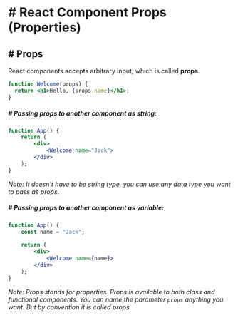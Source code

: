 # # React Component Props (Properties)

## # Props
React components accepts arbitrary input, which is called **props**.

```jsx
function Welcome(props) {
  return <h1>Hello, {props.name}</h1>;
}
```

##### # Passing props to another component as string:
```jsx
function App() {
    return (
        <div>
            <Welcome name="Jack">
        </div>
    );
}
```

*Note: It doesn't have to be string type, you can use any data type you want to pass as props*.

##### # Passing props to another component as variable:

```jsx
function App() {
    const name = "Jack";
    
    return (
        <div>
            <Welcome name={name}>
        </div>
    );
}
```

*Note: Props stands for properties. Props is available to both class and functional components. You can name the parameter `props` anything you want. But by convention it is called props.*